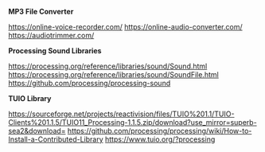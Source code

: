 <b>MP3 File Converter</b>

https://online-voice-recorder.com/
https://online-audio-converter.com/
https://audiotrimmer.com/

<b>Processing Sound Libraries</b>

https://processing.org/reference/libraries/sound/Sound.html
https://processing.org/reference/libraries/sound/SoundFile.html
https://github.com/processing/processing-sound

<b>TUIO Library</b>

https://sourceforge.net/projects/reactivision/files/TUIO%201.1/TUIO-Clients%201.1.5/TUIO11_Processing-1.1.5.zip/download?use_mirror=superb-sea2&download=
https://github.com/processing/processing/wiki/How-to-Install-a-Contributed-Library
https://www.tuio.org/?processing
